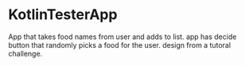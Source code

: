 # KotlinTesterApp
App that takes food names from user and adds to list.
app has decide button that randomly picks a food for the user.
design from a tutoral challenge.
